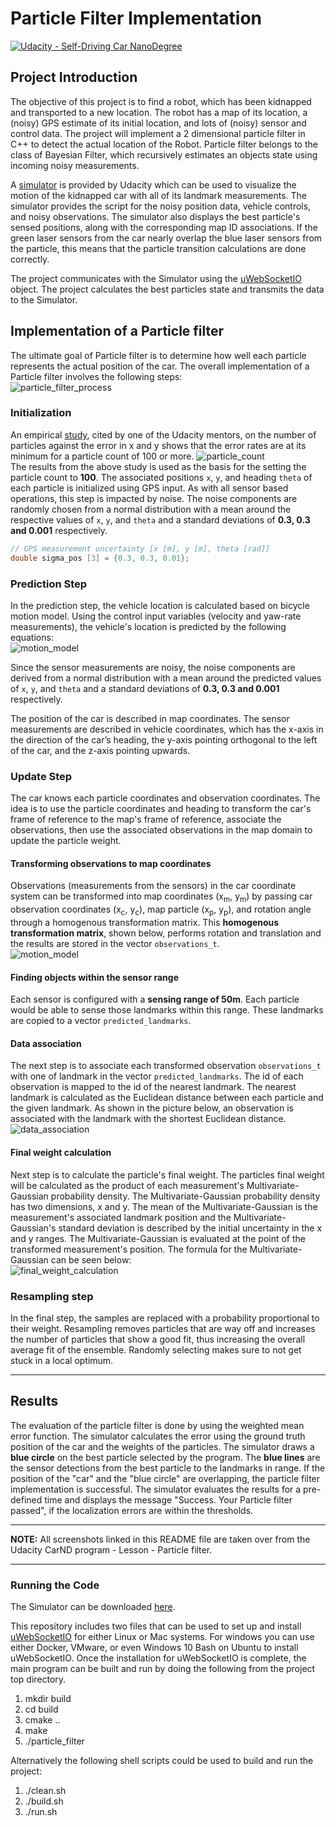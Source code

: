 # Particle Filter Implementation
[![Udacity - Self-Driving Car NanoDegree](https://s3.amazonaws.com/udacity-sdc/github/shield-carnd.svg)](http://www.udacity.com/drive)

## Project Introduction
The objective of this project is to find a robot, which has been kidnapped and transported to a new location. The robot has a map of its location, a (noisy) GPS estimate of its initial location, and lots of (noisy) sensor and control data. The project will implement a 2 dimensional particle filter in C++ to detect the actual location of the Robot.
Particle filter belongs to the class of Bayesian Filter, which recursively estimates an objects state using incoming noisy measurements.

A [simulator](https://github.com/udacity/self-driving-car-sim/) is provided by Udacity which can be used to visualize the motion of the kidnapped car with all of its landmark measurements. The simulator provides the script for the noisy position data, vehicle controls, and noisy observations. The simulator also displays the best particle's sensed positions, along with the corresponding map ID associations. If the green laser sensors from the car nearly overlap the blue laser sensors from the particle, this means that the particle transition calculations are done correctly.

The project communicates with the Simulator using the [uWebSocketIO](https://github.com/uWebSockets/uWebSockets) object. The project calculates the best particles state and transmits the data to the Simulator.

[//]: # (Image References)

[image1]: ./images/particle_filter_process.png "particle filter implementation process"
[image2]: ./images/particle_count.png "particle count"
[image3]: ./images/motion_models.png "motion model"
[image4]: ./images/pseudo_code.png "pseudo code"
[image5]: ./images/homogenous_transformation.png "homogenous transformation"
[image6]: ./images/data_association.png "data association"
[image7]: ./images/final_weight.png "final weight calculation"

## Implementation of a Particle filter
The ultimate goal of Particle filter is to determine how well each particle represents the actual position of the car. The overall implementation of a Particle filter involves the following steps: <br>
![particle_filter_process][image1]

### Initialization
An empirical [study](https://knowledge.udacity.com/questions/29851), cited by one of the Udacity mentors, on the number of particles against the error in x and y shows that the error rates are at its minimum for a particle count of 100 or more.
![particle_count][image2]<br>
The results from the above study is used as the basis for the setting the particle count to **100**.
The associated positions `x`, `y`, and heading `theta` of each particle is initialized using GPS input. As with all sensor based operations, this step is impacted by noise. The noise components are randomly chosen from a normal distribution with a mean around the respective values of  `x`, `y`, and `theta` and a standard deviations of **0.3, 0.3 and 0.001** respectively.
```c++
// GPS measurement uncertainty [x [m], y [m], theta [rad]]
double sigma_pos [3] = {0.3, 0.3, 0.01};
```

### Prediction Step
In the prediction step, the vehicle location is calculated based on bicycle motion model. Using the control input variables (velocity and yaw-rate measurements), the vehicle's location is predicted by the following equations:<br>
![motion_model][image3]

Since the sensor measurements are noisy, the noise components are derived from a normal distribution with a mean around the predicted values of  `x`, `y`, and `theta` and a standard deviations of **0.3, 0.3 and 0.001** respectively.

The position of the car is described in map coordinates. The sensor measurements are described in vehicle coordinates, which has the x-axis in the direction of the car’s heading, the y-axis pointing orthogonal to the left of the car, and the z-axis pointing upwards.

### Update Step
The car knows each particle coordinates and observation coordinates. The idea is to use the particle coordinates and heading to transform the car's frame of reference to the map's frame of reference, associate the observations, then use the associated observations in the map domain to update the particle weight.

#### Transforming observations to map coordinates
Observations (measurements from the sensors) in the car coordinate system can be transformed into map coordinates (x<sub>m</sub>, y<sub>m</sub>) by passing car observation coordinates (x<sub>c</sub>, y<sub>c</sub>), map particle (x<sub>p</sub>, y<sub>p</sub>), and rotation angle through a homogenous transformation matrix. This **homogenous transformation matrix**, shown below, performs rotation and translation and the results are stored in the vector `observations_t`. <br>
![motion_model][image5]

#### Finding objects within the sensor range
Each sensor is configured with a **sensing range of 50m**. Each particle would be able to sense those landmarks within this range. These landmarks are copied to a vector `predicted_landmarks`.

#### Data association
The next step is to associate each transformed observation `observations_t` with one of landmark in the vector `predicted_landmarks`. The id of each observation is mapped to the id of the nearest landmark. The nearest landmark is calculated as the Euclidean distance between each particle and the given landmark. As shown in the picture below, an observation is associated with the landmark with the shortest Euclidean distance.<br>
![data_association][image6]

#### Final weight calculation
Next step is to calculate the particle's final weight. The particles final weight will be calculated as the product of each measurement's Multivariate-Gaussian probability density. The Multivariate-Gaussian probability density has two dimensions, x and y. The mean of the Multivariate-Gaussian is the measurement's associated landmark position and the Multivariate-Gaussian's standard deviation is described by the initial uncertainty in the x and y ranges. The Multivariate-Gaussian is evaluated at the point of the transformed measurement's position. The formula for the Multivariate-Gaussian can be seen below: <br>
![final_weight_calculation][image7]

### Resampling step
In the final step, the samples are replaced with a probability proportional to their weight. Resampling removes particles that are way off and increases the number of particles that show a good fit, thus increasing the overall average fit of the ensemble. Randomly selecting makes sure to not get stuck in a local optimum.

---

## Results
The evaluation of the particle filter is done by using the weighted mean error function. The simulator calculates the error using the ground truth position of the car and the weights of the particles.
The simulator draws a **blue circle** on the best particle selected by the program. The **blue lines** are the sensor detections from the best particle to the landmarks in range. If the position of the "car" and the "blue circle" are overlapping, the particle filter implementation is successful. The simulator evaluates the results for a pre-defined time and displays the message "Success. Your Particle filter passed", if the localization errors are within the thresholds.

---

**NOTE:** All screenshots linked in this README file are taken over from the Udacity CarND program - Lesson - Particle filter.

---
### Running the Code
The Simulator can be downloaded [here](https://github.com/udacity/self-driving-car-sim/releases).

This repository includes two files that can be used to set up and install [uWebSocketIO](https://github.com/uWebSockets/uWebSockets) for either Linux or Mac systems. For windows you can use either Docker, VMware, or even Windows 10 Bash on Ubuntu to install uWebSocketIO. Once the installation for uWebSocketIO is complete, the main program can be built and run by doing the following from the project top directory.

1. mkdir build
2. cd build
3. cmake ..
4. make
5. ./particle_filter

Alternatively the following shell scripts could be used to build and run the project:

1. ./clean.sh
2. ./build.sh
3. ./run.sh
